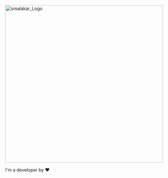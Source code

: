 <div class="container">
    <img src="https://raw.githubusercontent.com/smalakargh/mycode/refs/heads/main/gitReadmePic.jpg?token=GHSAT0AAAAAACYPP3B6XWXMGVQRHXT6CCMQZYBFXAQ" alt="smalakar_Logo" style="width:500px;">
    <p>I'm a developer by ❤️</p>
</div>
